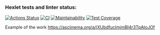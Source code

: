 ### Hexlet tests and linter status:

[![Actions Status](https://github.com/ymeu/frontend-project-46/workflows/hexlet-check/badge.svg)](https://github.com/ymeu/frontend-project-46/actions)
[![CI](https://github.com/ymeu/frontend-project-46/actions/workflows/gendiff.yml/badge.svg)](https://github.com/ymeu/frontend-project-46/actions/workflows/gendiff.yml)
[![Maintainability](https://api.codeclimate.com/v1/badges/5d57649d06b0f446da42/maintainability)](https://codeclimate.com/github/ymeu/frontend-project-46/maintainability)
[![Test Coverage](https://api.codeclimate.com/v1/badges/5d57649d06b0f446da42/test_coverage)](https://codeclimate.com/github/ymeu/frontend-project-46/test_coverage)

Example of the work
https://asciinema.org/a/jXUbdfucImjmBI4r3TpAtoJOf
